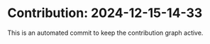 # Contribution: 2024-12-15-14-33
This is an automated commit to keep the contribution graph active.
